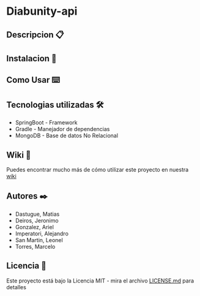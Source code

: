 # Diabunity-api

## Descripcion 📋

## Instalacion 🔧

## Como Usar ⌨️

## Tecnologias utilizadas 🛠️
- SpringBoot - Framework
- Gradle - Manejador de dependencias
- MongoDB - Base de datos No Relacional
## Wiki 📖
Puedes encontrar mucho más de cómo utilizar este proyecto en nuestra [wiki](https://diabunity.notion.site/diabunity/Diabunity-Wiki-7185945cd5184da6888073089bac148a)
## Autores ✒️
- Dastugue, Matias
- Deiros, Jeronimo
- Gonzalez, Ariel
- Imperatori, Alejandro
- San Martin, Leonel
- Torres, Marcelo
## Licencia 📄
Este proyecto está bajo la Licencia MIT - mira el archivo [LICENSE.md](https://github.com/Diabunity/diabunity-api/blob/8f8336b95ed5d9fd71cf0d9a9310699c4834e548/LICENSE) para detalles
